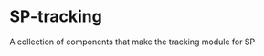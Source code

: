 SP-tracking
========================

A collection of components that make the tracking module for SP
